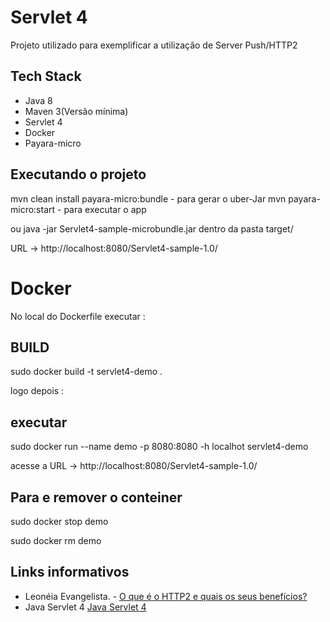 # Servlet 4
Projeto utilizado para exemplificar a utilização de Server Push/HTTP2 

## Tech Stack
* Java 8
* Maven 3(Versão mínima)
* Servlet 4 
* Docker
* Payara-micro

## Executando o projeto

mvn clean install payara-micro:bundle - para gerar o uber-Jar
mvn  payara-micro:start - para executar o app

ou java -jar Servlet4-sample-microbundle.jar dentro da pasta target/

URL -> http://localhost:8080/Servlet4-sample-1.0/

# Docker

No local do Dockerfile executar :

## BUILD 

sudo docker build -t servlet4-demo .

logo depois :

## executar

sudo docker run --name demo -p 8080:8080 -h localhot servlet4-demo

acesse a URL -> http://localhost:8080/Servlet4-sample-1.0/

## Para e remover o conteiner

sudo docker stop demo

sudo docker rm demo

## Links informativos

* Leonéia Evangelista. - [O que é o HTTP2 e quais os seus benefícios?](https://www.kinghost.com.br/blog/2017/04/o-que-e-o-http2-e-quais-os-seus-beneficios/)
* Java Servlet 4 [Java Servlet 4](http://jcp.org/en/jsr/detail?id=369)
